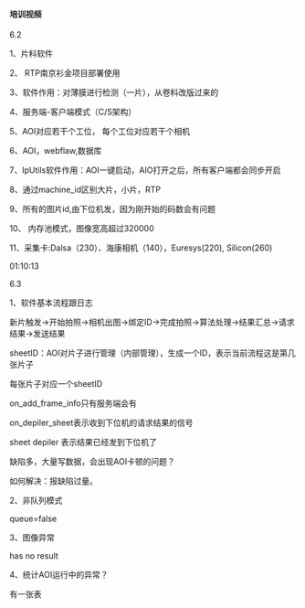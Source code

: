 #### 培训视频

6.2

1、片料软件

2、 RTP南京衫金项目部署使用

3、软件作用：对薄膜进行检测（一片），从卷料改版过来的

4、服务端-客户端模式（C/S架构）

5、AOI对应若干个工位， 每个工位对应若干个相机

6、AOI，webflaw,数据库

7、IpUtils软件作用：AOI一键启动，AIO打开之后，所有客户端都会同步开启

8、通过machine_id区别大片，小片，RTP

9、所有的图片id,由下位机发，因为刚开始的码数会有问题

10、 内存池模式，图像宽高超过320000

11、采集卡:Dalsa（230）、海康相机（140），Euresys(220),   Silicon(260)

01:10:13



6.3

1、软件基本流程跟日志

新片触发->开始拍照->相机出图->绑定ID->完成拍照->算法处理->结果汇总->请求结果->发送结果

sheetID：AOI对片子进行管理（内部管理），生成一个ID，表示当前流程这是第几张片子

每张片子对应一个sheetID

on_add_frame_info只有服务端会有

on_depiler_sheet表示收到下位机的请求结果的信号

sheet depiler  表示结果已经发到下位机了

缺陷多，大量写数据，会出现AOI卡顿的问题？

如何解决：报缺陷过量。

 

2、非队列模式

queue=false

3、图像异常

has no result



4、统计AOI运行中的异常？

有一张表
